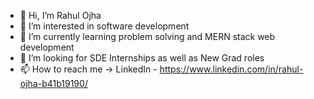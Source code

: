 - 👋 Hi, I’m Rahul Ojha
- 👀 I’m interested in software development
- 🌱 I’m currently learning problem solving and MERN stack web development
- 💞️ I’m looking for SDE Internships as well as New Grad roles
- 📫 How to reach me -> LinkedIn - https://www.linkedin.com/in/rahul-ojha-b41b19190/

<!---
CSguy183/CSguy183 is a ✨ special ✨ repository because its `README.md` (this file) appears on your GitHub profile.
You can click the Preview link to take a look at your changes.
--->

